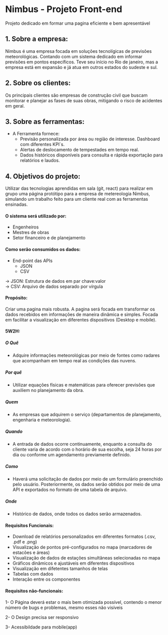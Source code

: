 # Nimbus - Projeto Front-end
Projeto dedicado em formar uma pagina eficiente e bem apresentável

## 1. Sobre a empresa:
Nimbus é uma empresa focada em soluções tecnolígicas de previsões meteorológicas.
Contando com um sistema dedicado em informar previsões em pontos específicos.
Teve seu início no Rio de janeiro, mas a empresa está em expansão e já atua em outros estados do sudeste e sul.

## 2. Sobre os clientes:
Os principais clientes são empresas de construção civil que buscam monitorar e planejar as fases de suas obras, mitigando o risco de acidentes em geral.

## 3. Sobre as ferramentas:
  - A Ferramenta fornece:  
    - Previsão personalizada por área ou região de interesse. Dashboard com diferentes KPI`s.  
    - Alertas de deslocamento de tempestades em tempo real.  
    - Dados históricos disponíveis para consulta e rápida exportação para relatórios e laudos.  

## 4. Objetivos do projeto:
Utilizar das tecnologias aprendidas em sala (git, react) para realizar em grupo uma página protótipo para a empresa de metereologia Nimbus, simulando um trabalho feito
para um cliente real com as ferramentas ensinadas.
#### O sistema será utilizado por:
  - Engenheiros  
  - Mestres de obras  
  - Setor financeiro e de planejamento

#### Como serão consumidos os dados:
  - End-point das APIs 
    - JSON  
    - CSV   
    
  -> JSON: Estrutura de dados em par chave:valor  
  -> CSV: Arquivo de dados separado por vírgula

#### Propósito:
Criar uma pagina mais robusta. A pagina será focada em transformar os dados recebidos em informações de maneira dinâmica e simples. Focada em facilitar
a visualização em diferentes dispositivos (Desktop e mobile).

#### 5W2H:

##### O Quê

- Adquire informações meteorológicas por meio de fontes como radares que acompanham em tempo real as condições das nuvens.

##### Por quê

- Utilizar equações físicas e matemáticas para oferecer previsões que auxiliem no planejamento da obra.

##### Quem

- As empresas que adquirem o serviço (departamentos de planejamento, engenharia e meteorologia).

##### Quando

- A entrada de dados ocorre continuamente, enquanto a consulta do cliente varia de acordo com o horário de sua escolha, seja 24 horas por dia ou conforme um agendamento previamente definido.

##### Como

- Haverá uma solicitação de dados por meio de um formulário preenchido pelo usuário. Posteriormente, os dados serão obtidos por meio de uma API e exportados no formato de uma tabela de arquivo.

##### Onde

- Histórico de dados, onde todos os dados serão armazenados.

#### Requisitos Funcionais:
  - Download de relatórios personalizados em diferentes formatos (.csv, .pdf e .png)  
  - Visualização de pontos pré-configurados no mapa (marcadores de estacões e áreas)
  - Visualização de dados de estações simultâneas selecionadas no mapa  
  - Gráficos dinâmicos e ajustáveis em diferentes dispositivos
  - Visualização em difetentes tamanhos de telas
  - Tabelas com dados
  - Interação entre os componentes

#### Requisitos não-funcionais:

1- O Página deverá estar o mais bem otimizada possível, contendo o menor número de bugs e problemas, mesmo esses não visíveis

2- O Design precisa ser responsivo

3- Acessibildade para mobile(app)
  

